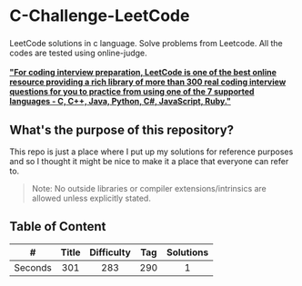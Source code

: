 # C-Challenge-LeetCode
###
LeetCode solutions in c language. Solve problems from Leetcode. All the codes are tested using online-judge. <br/><br/>
[**"For coding interview preparation, LeetCode is one of the best online resource providing a rich library of more than 300 real coding interview questions for you to practice from using one of the 7 supported languages - C, C++, Java, Python, C#, JavaScript, Ruby."**](https://www.quora.com/How-effective-is-Leetcode-for-preparing-for-technical-interviews-Differentiate-between-the-free-to-access-resources-and-the-only-for-subscriber-resources) 
<br/>

What's the purpose of this repository?
---
This repo is just a place where I put up my solutions for reference purposes and so I thought it might be nice to make it a place that everyone can refer to.
> Note: No outside libraries or compiler extensions/intrinsics are allowed unless explicitly stated.

Table of Content
---

| # | Title | Difficulty | Tag | Solutions |
| :---: | :---: | :---: | :---: | :---: |
| Seconds | 301 | 283 | 290 | 1 |
